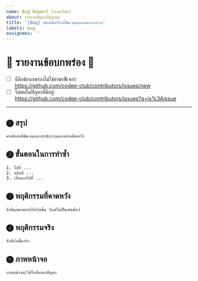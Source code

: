 ```yaml
---
name: Bug Report (ภาษาไทย)
about: รายงานปัญหาที่คุณพบ
title: '[Bug] เขียนชื่อเรื่องที่ชัดเจนและเฉพาะเจาะจง'
labels: bug
assignees: ''
---
```


# 🐞 รายงานข้อบกพร่อง 🐞

- [ ] นี่คือข้อบกพร่องไม่ใช่คำขอฟีเจอร์:  
      https://github.com/codee-club/contributors/issues/new
- [ ] ไม่พบในปัญหาที่มีอยู่:  
      https://github.com/codee-club/contributors/issues?q=is%3Aissue

*************************

## ➊ สรุป
    คำอธิบายที่ชัดเจนและกระชับว่าจุดบกพร่องคืออะไร

## ➋ ขั้นตอนในการทำซ้ำ
    1. ไปที่ ...
    2. คลิกที่ ...
    3. เลื่อนลงไปที่ ...

## ➌ พฤติกรรมที่คาดหวัง
    สิ่งที่คุณคาดหวังให้เกิดขึ้น (แต่ไม่เป็นเช่นนั้น)

## ➍ พฤติกรรมจริง
    สิ่งที่เกิดขึ้นจริง

## ➎ ภาพหน้าจอ
    ภาพหน้าจอ/วิดีโอที่แสดงปัญหา